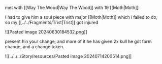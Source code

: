 met with [[Way The Wood|Way The Wood]] with 19 [[Moth|Moth]]

I had to give him a soul piece with major [[Moth|Moth]] which i failed to do, so my [[../../Fragments/Trist|Trist]] got injured

![[Pasted image 20240630184532.png]]

present hin your change, and more of it
he has given 2x kull he got form change, and a change token.


![[../../../Story/resources/Pasted image 20240714200514.png]]
